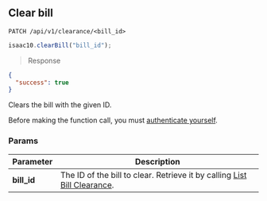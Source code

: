 ## Clear bill

```http
PATCH /api/v1/clearance/<bill_id>
```

```javascript
isaac10.clearBill("bill_id");
```

> Response

```json
{
  "success": true
}
```

Clears the bill with the given ID.

<aside class="success">
Before making the function call, you must <a href="#merchant-authentication">authenticate yourself</a>.
</aside>

### Params

Parameter | Description
----------|------------
**bill_id** | The ID of the bill to clear. Retrieve it by calling [List Bill Clearance](#list-bill-clearance).

